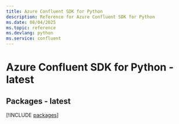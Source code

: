 ```yaml
---
title: Azure Confluent SDK for Python
description: Reference for Azure Confluent SDK for Python
ms.date: 08/04/2025
ms.topic: reference
ms.devlang: python
ms.service: confluent
---
```

# Azure Confluent SDK for Python - latest
## Packages - latest
[!INCLUDE [packages](confluent-index.md)]